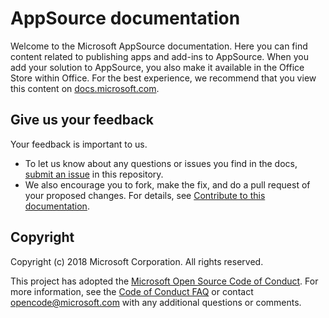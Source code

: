 # AppSource documentation
Welcome to the Microsoft AppSource documentation. Here you can find content related to publishing apps and add-ins to AppSource. When you add your solution to AppSource, you also make it available in the Office Store within Office. For the best experience, we recommend that you view this content on [docs.microsoft.com](https://docs.microsoft.com/en-us/office/dev/store/submit-to-the-office-store).


## Give us your feedback

Your feedback is important to us. 
* To let us know about any questions or issues you find in the docs, [submit an issue](https://github.com/OfficeDev/office-store-docs/issues) in this repository.  
* We also encourage you to fork, make the fix, and do a pull request of your proposed changes. For details, see [Contribute to this documentation](contributing.md). 

## Copyright

Copyright (c) 2018 Microsoft Corporation. All rights reserved.


This project has adopted the [Microsoft Open Source Code of Conduct](https://opensource.microsoft.com/codeofconduct/). For more information, see the [Code of Conduct FAQ](https://opensource.microsoft.com/codeofconduct/faq/) or contact [opencode@microsoft.com](mailto:opencode@microsoft.com) with any additional questions or comments.
